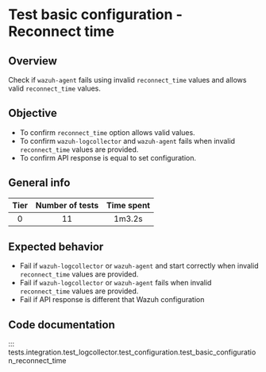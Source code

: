 # Test basic configuration - Reconnect time
## Overview 

Check if `wazuh-agent` fails using invalid `reconnect_time` values and allows valid `reconnect_time` values.

## Objective

- To confirm `reconnect_time` option allows valid values.
- To confirm `wazuh-logcollector` and `wazuh-agent` fails when invalid `reconnect_time` values are provided.
- To confirm API response is equal to set configuration.

## General info

|Tier | Number of tests | Time spent |
|:--:|:--:|:--:|
| 0 | 11 | 1m3.2s |

## Expected behavior

- Fail if `wazuh-logcollector` or `wazuh-agent` and start correctly when invalid `reconnect_time` values
  are provided.
- Fail if `wazuh-logcollector` or `wazuh-agent` fails when invalid `reconnect_time` values are provided.
- Fail if API response is different that Wazuh configuration

## Code documentation

::: tests.integration.test_logcollector.test_configuration.test_basic_configuration_reconnect_time
